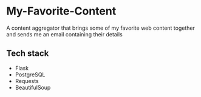 # My-Favorite-Content
A content aggregator that brings some of my favorite web content together and sends me an email containing their details

##  Tech stack

 - Flask
 - PostgreSQL
 - Requests
 - BeautifulSoup

